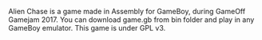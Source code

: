 Alien Chase is a game made in Assembly for GameBoy, during GameOff Gamejam 2017.
You can download game.gb from bin folder and play in any GameBoy emulator.
This game is under GPL v3.
